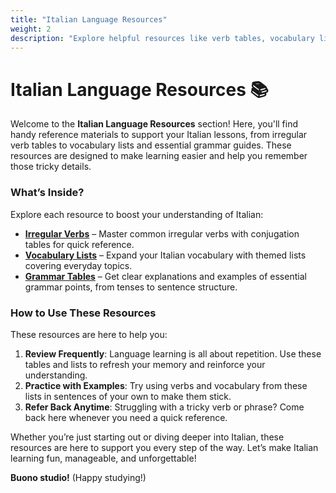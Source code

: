 ```yaml
---
title: "Italian Language Resources"
weight: 2
description: "Explore helpful resources like verb tables, vocabulary lists, and grammar guides to support your Italian learning journey."
---
```


# Italian Language Resources 📚

Welcome to the **Italian Language Resources** section! Here, you'll find handy reference materials to support your Italian lessons, from irregular verb tables to vocabulary lists and essential grammar guides. These resources are designed to make learning easier and help you remember those tricky details.

### What’s Inside?

Explore each resource to boost your understanding of Italian:

- [**Irregular Verbs**](./irregular-verbs/) – Master common irregular verbs with conjugation tables for quick reference.
- [**Vocabulary Lists**](./vocabulary/) – Expand your Italian vocabulary with themed lists covering everyday topics.
- [**Grammar Tables**](./grammar/) – Get clear explanations and examples of essential grammar points, from tenses to sentence structure.

### How to Use These Resources

These resources are here to help you:

1. **Review Frequently**: Language learning is all about repetition. Use these tables and lists to refresh your memory and reinforce your understanding.
2. **Practice with Examples**: Try using verbs and vocabulary from these lists in sentences of your own to make them stick.
3. **Refer Back Anytime**: Struggling with a tricky verb or phrase? Come back here whenever you need a quick reference.

Whether you’re just starting out or diving deeper into Italian, these resources are here to support you every step of the way. Let’s make Italian learning fun, manageable, and unforgettable!

**Buono studio!** (Happy studying!)
